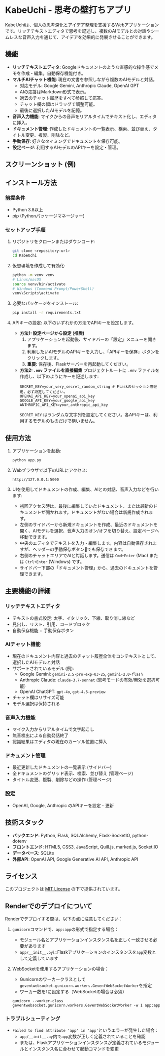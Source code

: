 # KabeUchi - 思考の壁打ちアプリ

KabeUchiは、個人の思考深化とアイデア整理を支援するWebアプリケーションです。リッチテキストエディタで思考を記述し、複数のAIモデルとの対話やシームレスな音声入力を通じて、アイデアを効果的に発展させることができます。

## 機能

- **リッチテキストエディタ**: Googleドキュメントのような直感的な操作感でメモを作成・編集。自動保存機能付き。
- **マルチAIチャット機能**: 現在の文書を参照しながら複数のAIモデルと対話。
  - 対応モデル: Google Gemini, Anthropic Claude, OpenAI GPT
  - AIの応答はMarkdown形式で表示。
  - 過去のチャット履歴をすべて参照して応答。
  - チャット欄の幅はドラッグで調整可能。
  - 最後に選択したAIモデルを記憶。
- **音声入力機能**: マイクからの音声をリアルタイムでテキスト化し、エディタに挿入。
- **ドキュメント管理**: 作成したドキュメントの一覧表示、検索、並び替え、タイトル変更、複製、削除など。
- **手動保存**: 好きなタイミングでドキュメントを保存可能。
- **設定ページ**: 利用するAIモデルのAPIキーを設定・管理。

## スクリーンショット (例)

<!-- ![KabeUchi Screenshot](link/to/screenshot.png) -->
<!-- (将来的にスクリーンショットやGIFを追加) -->

## インストール方法

### 前提条件

- Python 3.8以上
- pip (Pythonパッケージマネージャー)

### セットアップ手順

1.  リポジトリをクローンまたはダウンロード:
    ```bash
    git clone <repository-url>
    cd KabeUchi
    ```

2.  仮想環境を作成して有効化:
    ```bash
    python -m venv venv
    # Linux/macOS
    source venv/bin/activate
    # Windows (Command Prompt/PowerShell)
    venv\Scripts\activate
    ```

3.  必要なパッケージをインストール:
    ```bash
    pip install -r requirements.txt
    ```

4.  APIキーの設定:
    以下のいずれかの方法でAPIキーを設定します。
    - **方法1: 設定ページから設定 (推奨)**
      1.  アプリケーションを起動後、サイドバーの「設定」メニューを開きます。
      2.  利用したいAIモデルのAPIキーを入力し、「APIキーを保存」ボタンをクリックします。
      3.  **重要:** 保存後、Flaskサーバーを再起動してください。
    - **方法2: `.env` ファイルを直接編集**
      プロジェクトルートに `.env` ファイルを作成し、以下のようにキーを記述します:
      ```dotenv
      SECRET_KEY=your_very_secret_random_string # Flaskのセッション管理用。必ず設定してください。
      OPENAI_API_KEY=your_openai_api_key
      GOOGLE_API_KEY=your_google_api_key
      ANTHROPIC_API_KEY=your_anthropic_api_key
      ```
      `SECRET_KEY` はランダムな文字列を設定してください。各APIキーは、利用するモデルのものだけで構いません。

## 使用方法

1.  アプリケーションを起動:
    ```bash
    python app.py
    ```

2.  Webブラウザで以下のURLにアクセス:
    ```
    http://127.0.0.1:5000
    ```

3.  UIを使用してドキュメントの作成、編集、AIとの対話、音声入力などを行います:
    -   初回アクセス時は、最後に編集していたドキュメント、または最新のドキュメントが開かれます。ドキュメントがない場合は新規作成されます。
    -   左側のサイドバーから新規ドキュメントを作成、最近のドキュメントを開く、AIモデルを選択、音声入力のオン/オフを切り替え、設定ページへ移動できます。
    -   中央のエディタでテキストを入力・編集します。内容は自動保存されますが、ヘッダーの手動保存ボタン💾でも保存できます。
    -   右側のチャットエリアでAIと対話します。送信は `Cmd+Enter` (Mac) または `Ctrl+Enter` (Windows) です。
    -   サイドバー下部の「ドキュメント管理」から、過去のドキュメントを管理できます。

## 主要機能の詳細

### リッチテキストエディタ

-   テキストの書式設定: 太字、イタリック、下線、取り消し線など
-   見出し、リスト、引用、コードブロック
-   自動保存機能 + 手動保存ボタン

### AIチャット機能

-   現在のドキュメント内容と過去のチャット履歴全体をコンテキストとして、選択したAIモデルと対話
-   サポートされているモデル (例):
    -   Google Gemini: `gemini-2.5-pro-exp-03-25`, `gemini-2.0-flash`
    -   Anthropic Claude: `claude-3.7-sonnet` (思考モードの有効/無効を選択可能)
    -   OpenAI ChatGPT: `gpt-4o`, `gpt-4.5-preview`
-   チャット欄はリサイズ可能
-   モデル選択は保持される

### 音声入力機能

-   マイク入力からリアルタイムで文字起こし
-   無音検出による自動発話終了
-   認識結果はエディタの現在のカーソル位置に挿入

### ドキュメント管理

-   最近更新したドキュメントの一覧表示 (サイドバー)
-   全ドキュメントのグリッド表示、検索、並び替え (管理ページ)
-   タイトル変更、複製、削除などの操作 (管理ページ)

### 設定

-   OpenAI, Google, Anthropic のAPIキーを設定・更新

## 技術スタック

-   **バックエンド**: Python, Flask, SQLAlchemy, Flask-SocketIO, python-dotenv
-   **フロントエンド**: HTML5, CSS3, JavaScript, Quill.js, marked.js, Socket.IO
-   **データベース**: SQLite
-   **外部API**: OpenAI API, Google Generative AI API, Anthropic API


## ライセンス

このプロジェクトは [MIT License](LICENSE) の下で提供されています。

## Renderでのデプロイについて

Renderでデプロイする際は、以下の点に注意してください：

1. `gunicorn`コマンドで、`app:app`の形式で指定する場合：
   - モジュール名とアプリケーションインスタンス名を正しく一致させる必要があります
   - `app/__init__.py`にFlaskアプリケーションのインスタンスを`app`変数として定義しています

2. WebSocketを使用するアプリケーションの場合：
   - Gunicornのワーカークラスとして`geventwebsocket.gunicorn.workers.GeventWebSocketWorker`を指定
   - ワーカー数を1に設定する（WebSocketの場合は必須）
   ```
   gunicorn --worker-class geventwebsocket.gunicorn.workers.GeventWebSocketWorker -w 1 app:app
   ```

### トラブルシューティング

- `Failed to find attribute 'app' in 'app'`というエラーが発生した場合：
  - `app/__init__.py`内で`app`変数が正しく定義されていることを確認
  - または、Flaskアプリケーションインスタンスが定義されているモジュールとインスタンス名に合わせて起動コマンドを変更